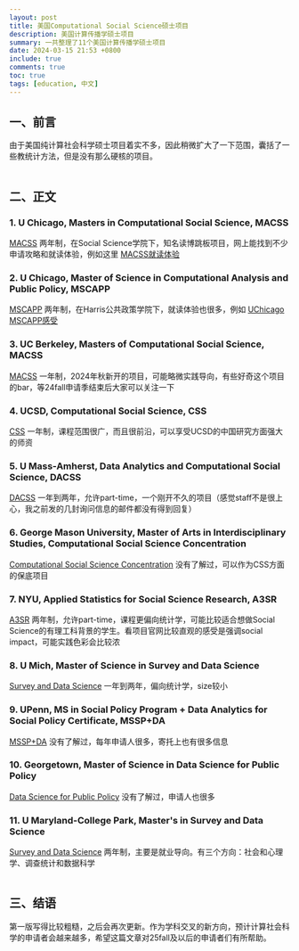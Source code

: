 ```yaml
---
layout: post
title: 美国Computational Social Science硕士项目
description: 美国计算传播学硕士项目
summary: 一共整理了11个美国计算传播学硕士项目
date: 2024-03-15 21:53 +0800
include: true
comments: true
toc: true
tags: [education, 中文]
---  
```

## 一、前言
由于美国纯计算社会科学硕士项目着实不多，因此稍微扩大了一下范围，囊括了一些教统计方法，但是没有那么硬核的项目。  
<br>

## 二、正文

### 1. U Chicago, Masters in Computational Social Science, MACSS
[MACSS](https://macss.uchicago.edu/)
两年制，在Social Science学院下，知名读博跳板项目，网上能找到不少申请攻略和就读体验，例如这里 [MACSS就读体验](https://www.1point3acres.com/bbs/thread-963185-1-1.html)

### 2. U Chicago, Master of Science in Computational Analysis and Public Policy, MSCAPP
[MSCAPP](https://capp.uchicago.edu/)
两年制，在Harris公共政策学院下，就读体验也很多，例如 [UChicago MSCAPP感受](https://www.1point3acres.com/bbs/thread-559680-1-1.html)

### 3. UC Berkeley, Masters of Computational Social Science, MACSS
[MACSS](https://macss.berkeley.edu/)
一年制，2024年秋新开的项目，可能略微实践导向，有些好奇这个项目的bar，等24fall申请季结束后大家可以关注一下

### 4. UCSD, Computational Social Science, CSS
[CSS](https://css.ucsd.edu/)
一年制，课程范围很广，而且很前沿，可以享受UCSD的中国研究方面强大的师资

### 5. U Mass-Amherst, Data Analytics and Computational Social Science, DACSS
[DACSS](https://www.umass.edu/social-sciences/academics/dacss/dacss-admissions)
一年到两年，允许part-time，一个刚开不久的项目（感觉staff不是很上心，我之前发的几封询问信息的邮件都没有得到回复） 

### 6. George Mason University, Master of Arts in Interdisciplinary Studies, Computational Social Science Concentration
[Computational Social Science Concentration](https://mais.gmu.edu/programs/la-mais-isin-css)
没有了解过，可以作为CSS方面的保底项目

### 7. NYU, Applied Statistics for Social Science Research, A3SR
[A3SR](https://steinhardt.nyu.edu/degree/ms-applied-statistics-social-science-research)
两年制，允许part-time，课程更偏向统计学，可能比较适合想做Social Science的有理工科背景的学生。看项目官网比较直观的感受是强调social impact，可能实践色彩会比较浓

### 8. U Mich, Master of Science in Survey and Data Science
[Survey and Data Science](https://surveydatascience.isr.umich.edu/survey-and-data-science-masters-degree-program) 一年到两年，偏向统计学，size较小

### 9. UPenn, MS in Social Policy Program + Data Analytics for Social Policy Certificate, MSSP+DA
[MSSP+DA](https://sp2.upenn.edu/program/master-of-science-in-social-policy-data-analytics-for-social-policy-certificate/) 没有了解过，每年申请人很多，寄托上也有很多信息

### 10. Georgetown, Master of Science in Data Science for Public Policy
[Data Science for Public Policy](https://mccourt.georgetown.edu/master-of-science-in-data-science-for-public-policy/) 没有了解过，申请人也很多

### 11. U Maryland-College Park, Master's in Survey and Data Science
[Survey and Data Science](https://jpsm.umd.edu/admissions/masters-survey-and-data-science) 两年制，主要是就业导向。有三个方向：社会和心理学、调查统计和数据科学  
<br>

## 三、结语

第一版写得比较粗糙，之后会再次更新。作为学科交叉的新方向，预计计算社会科学的申请者会越来越多，希望这篇文章对25fall及以后的申请者们有所帮助。
